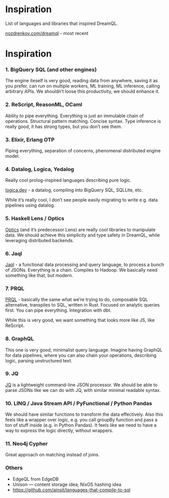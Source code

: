 # Inspiration

List of languages and libraries that inspired DreamQL.

[nozdrenkov.com/dreamql](http://nozdrenkov.com/dreamql) - most recent

# Inspiration

### 1. BigQuery SQL (and other engines)

The engine iteself is very good, reading data from anywhere, saving it as you prefer, can run on multiple workers, ML training, ML inference, calling arbitrary APIs. We shouldn’t loose this productivity, we should enhance it.

### 2. ReScript, ReasonML, OCaml

Ability to pipe everything. Everything is just an immutable chain of operations. Structural pattern matching. Concise syntax. Type inference is really good, it has strong types, but you don’t see them.

### 3. Elixir, Erlang OTP

Piping everything, separation of concerns, phenomenal distributed engine model.

### 4. Datalog, Logica, Yedalog

Really cool prolog-inspired languages describing pure logic.

[logica.dev](https://logica.dev/) - a datalog, compiling into BigQuery SQL, SQLLite, etc.

While it’s really cool, I don’t see people easily migrating to write e.g. data pipelines using datalog.

### 5. Haskell Lens / Optics

[Optics](https://hackage.haskell.org/package/optics-0.4.2/docs/Optics.html) (and it’s predecessor Lens) are really cool libraries to manipulate data. We should achieve this simplicity and type safety in DreamQL, while leveraging distributed backends.

### 6. Jaql

[Jaql](https://en.wikipedia.org/wiki/Jaql) - a functional data processing and query language, to process a bunch of JSONs. Everything is a chain. Compiles to Hadoop. We basically need something like that, but modern.

### 7. PRQL

[PRQL](https://prql-lang.org/) - basically the same what we’re trying to do, composable SQL alternative, transpiles to SQL, written in Rust. Focused on analytic queries first. You can pipe everything. Integration with dbt.

While this is very good, we want something that looks more like JS, like ReScript.

### 8. GraphQL

This one is very good, minimalist query language. Imagine having GraphQL for data pipelines, where you can also chain your operations, describing logic, parsing unstructured text.

### 9. JQ

[JQ](https://stedolan.github.io/jq/) is a lightweight command-line JSON processor. We should be able to parse JSONs like we can do with JQ, with similar minimal readable syntax.

### 10. LINQ / Java Stream API / PyFunctional / Python Pandas

We should have similar functions to transform the data effectively. Also this feels like a wrapper over logic, e.g. you call groupBy function and pass a ton of stuff inside (e.g. in Python Pandas). It feels like we need to have a way to express the logic directly, without wrappers.

### 11. Neo4j Cypher

Great approach on matching instead of joins.

### Others

- EdgeQL from EdgeDB
- Unison — content storage idea, NixOS hashing idea
- https://github.com/ajnsit/languages-that-compile-to-sql
